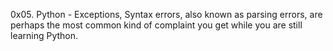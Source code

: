 0x05. Python - Exceptions, Syntax errors, also known as parsing errors, are perhaps the most common kind of complaint you get while you are still learning Python.
